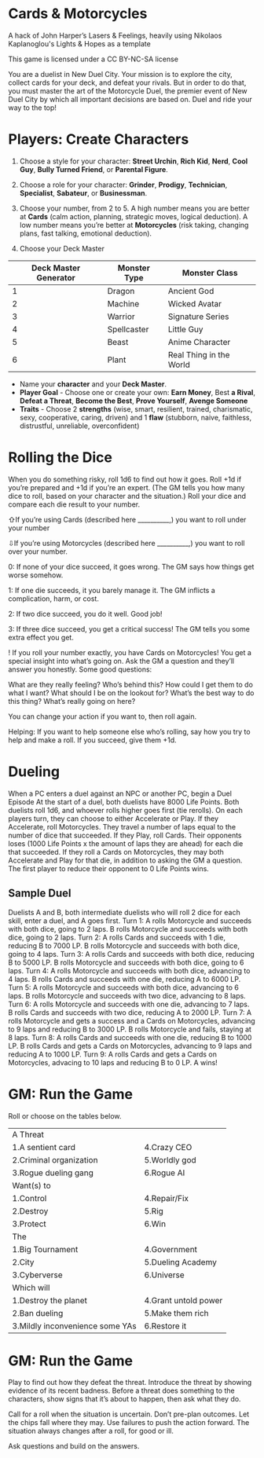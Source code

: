 # Cards & Motorcycles

A hack of John Harper’s Lasers & Feelings, heavily using Nikolaos Kaplanoglou's Lights & Hopes as a template

This game is licensed under a CC BY-NC-SA license  

You are a duelist in New Duel City. Your mission is to explore the city, collect cards for your deck, and defeat your rivals. But in order to do that, you must master the art of the Motorcycle Duel, the premier event of New Duel City by which all important decisions are based on. Duel and ride your way to the top! 
# Players: Create Characters

1. Choose a style for your character: **Street Urchin**, **Rich Kid**, **Nerd**, **Cool Guy**, **Bully Turned Friend**, or **Parental Figure**.
    
2. Choose a role for your character: **Grinder**, **Prodigy**, **Technician**, **Specialist**, **Sabateur**, or **Businessman**.
    
3. Choose your number, from 2 to 5. A high number means you are better at **Cards** (calm action, planning, strategic moves, logical deduction). A low number means you’re better at **Motorcycles** (risk taking, changing plans, fast talking, emotional deduction).
    
4. Choose your Deck Master

| Deck Master Generator | Monster Type | Monster Class           |
| --------------------- | ------------ | ----------------------- |
| 1                     | Dragon       | Ancient God             |
| 2                     | Machine      | Wicked Avatar           |
| 3                     | Warrior      | Signature Series        |
| 4                     | Spellcaster  | Little Guy              |
| 5                     | Beast        | Anime Character         |
| 6                     | Plant        | Real Thing in the World |
- Name your **character** and your **Deck Master**.
- **Player Goal** - Choose one or create your own: **Earn Money**, Best **a Rival**, **Defeat a Threat**, **Become the Best**, **Prove Yourself**, **Avenge Someone**
- **Traits** - Choose 2 **strengths** (wise, smart, resilient, trained, charismatic, sexy, cooperative, caring, driven) and 1 **flaw** (stubborn, naive, faithless, distrustful, unreliable, overconfident)
# Rolling the Dice

When you do something risky, roll 1d6 to find out how it goes. Roll +1d if you’re prepared and +1d if you’re an expert. (The GM tells you how many dice to roll, based on your character and the situation.) Roll your dice and compare each die result to your number.

⇧If you’re using Cards (described here __________,) you want to roll under your number

⇩If you’re using Motorcycles (described here __________,) you want to roll over your number.

0: If none of your dice succeed, it goes wrong. The GM says how things get worse somehow.

1: If one die succeeds, it you barely manage it. The GM inflicts a complication, harm, or cost.

2: If two dice succeed, you do it well. Good job!

3: If three dice succeed, you get a critical success! The GM tells you some extra effect you get.

! If you roll your number exactly, you have Cards on Motorcycles! You get a special insight into what’s going on. Ask the GM a question and they’ll answer you honestly. Some good questions:

What are they really feeling? Who’s behind this? How could I get them to do what I want? What should I be on the lookout for? What’s the best way to do this thing? What’s really going on here?

You can change your action if you want to, then roll again.

Helping: If you want to help someone else who’s rolling, say how you try to help and make a roll. If you succeed, give them +1d.

# Dueling

When a PC enters a duel against an NPC or another PC, begin a Duel Episode
At the start of a duel, both duelists have 8000 Life Points. Both duelists roll 1d6, and whoever rolls higher goes first (tie rerolls). On each players turn, they can choose to either Accelerate or Play. If they Accelerate, roll Motorcycles. They travel a number of laps equal to the number of dice that succeeded. If they Play, roll Cards. Their opponents loses (1000 Life Points x the amount of laps they are ahead) for each die that succeeded. If they roll a Cards on Motorcycles, they may both Accelerate and Play for that die, in addition to asking the GM a question. The first player to reduce their opponent to 0 Life Points wins. 

## Sample Duel
Duelists A and B, both intermediate duelists who will roll 2 dice for each skill, enter a duel, and A goes first. 
Turn 1: A rolls Motorcycle and succeeds with both dice, going to 2 laps. B rolls Motorcycle and succeeds with both dice, going to 2 laps. 
Turn 2: A rolls Cards and succeeds with 1 die, reducing B to 7000 LP. B rolls Motorcycle and succeeds with both dice, going to 4 laps. 
Turn 3: A rolls Cards and succeeds with both dice, reducing B to 5000 LP. B rolls Motorcycle and succeeds with both dice, going to 6 laps. 
Turn 4: A rolls Motorcycle and succeeds with both dice, advancing to 4 laps. B rolls Cards and succeeds with one die, reducing A to 6000 LP.
Turn 5: A rolls Motorcycle and succeeds with both dice, advancing to 6 laps. B rolls Motorcycle and succeeds with two dice, advancing to 8 laps. 
Turn 6: A rolls Motorcycle and succeeds with one die, advancing to 7 laps. B rolls Cards and succeeds with two dice, reducing A to 2000 LP.
Turn 7: A rolls Motorcycle and gets a success and a Cards on Motorcycles, advancing to 9 laps and reducing B to 3000 LP. B rolls Motorcycle and fails, staying at 8 laps.
Turn 8: A rolls Cards and succeeds with one die, reducing B to 1000 LP. B rolls Cards and gets a Cards on Motorcycles, advancing to 9 laps and reducing A to 1000 LP.
Turn 9: A rolls Cards and gets a Cards on Motorcycles, advacing to 10 laps and reducing B to 0 LP. A wins!
# GM: Run the Game

Roll or choose on the tables below.

|                                 |                      |
| ------------------------------- | -------------------- |
| A Threat                        |                      |
| 1.A sentient card               | 4.Crazy CEO          |
| 2.Criminal organization         | 5.Worldly god        |
| 3.Rogue dueling gang            | 6.Rogue AI           |
| Want(s) to                      |                      |
| 1.Control                       | 4.Repair/Fix         |
| 2.Destroy                       | 5.Rig                |
| 3.Protect                       | 6.Win                |
| The                             |                      |
| 1.Big Tournament                | 4.Government         |
| 2.City                          | 5.Dueling Academy    |
| 3.Cyberverse                    | 6.Universe           |
| Which will                      |                      |
| 1.Destroy the planet            | 4.Grant untold power |
| 2.Ban dueling                   | 5.Make them rich     |
| 3.Mildly inconvenience some YAs | 6.Restore it         |

  

# GM: Run the Game

Play to find out how they defeat the threat. Introduce the threat by showing evidence of its recent badness. Before a threat does something to the characters, show signs that it’s about to happen, then ask what they do.

Call for a roll when the situation is uncertain. Don’t pre-plan outcomes. Let the chips fall where they may. Use failures to push the action forward. The situation always changes after a roll, for good or ill.

Ask questions and build on the answers.